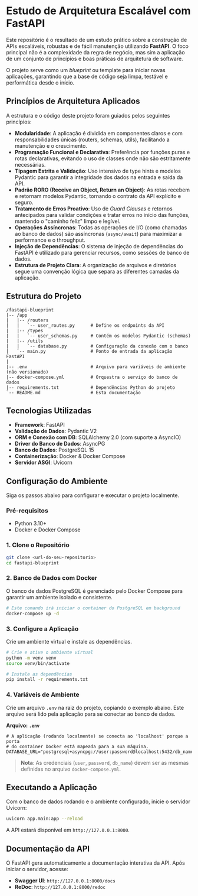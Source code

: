 # Estudo de Arquitetura Escalável com FastAPI

Este repositório é o resultado de um estudo prático sobre a construção de APIs escaláveis, robustas e de fácil manutenção utilizando **FastAPI**. O foco principal não é a complexidade da regra de negócio, mas sim a aplicação de um conjunto de princípios e boas práticas de arquitetura de software.

O projeto serve como um *blueprint* ou template para iniciar novas aplicações, garantindo que a base de código seja limpa, testável e performática desde o início.

## Princípios de Arquitetura Aplicados

A estrutura e o código deste projeto foram guiados pelos seguintes princípios:

-   **Modularidade**: A aplicação é dividida em componentes claros e com responsabilidades únicas (routers, schemas, utils), facilitando a manutenção e o crescimento.
-   **Programação Funcional e Declarativa**: Preferência por funções puras e rotas declarativas, evitando o uso de classes onde não são estritamente necessárias.
-   **Tipagem Estrita e Validação**: Uso intensivo de type hints e modelos Pydantic para garantir a integridade dos dados na entrada e saída da API.
-   **Padrão RORO (Receive an Object, Return an Object)**: As rotas recebem e retornam modelos Pydantic, tornando o contrato da API explícito e seguro.
-   **Tratamento de Erros Proativo**: Uso de *Guard Clauses* e retornos antecipados para validar condições e tratar erros no início das funções, mantendo o "caminho feliz" limpo e legível.
-   **Operações Assíncronas**: Todas as operações de I/O (como chamadas ao banco de dados) são assíncronas (`async/await`) para maximizar a performance e o throughput.
-   **Injeção de Dependências**: O sistema de injeção de dependências do FastAPI é utilizado para gerenciar recursos, como sessões de banco de dados.
-   **Estrutura de Projeto Clara**: A organização de arquivos e diretórios segue uma convenção lógica que separa as diferentes camadas da aplicação.

## Estrutura do Projeto

```
/fastapi-blueprint
|-- /app
|   |-- /routers
|   |   `-- user_routes.py      # Define os endpoints da API
|   |-- /types
|   |   `-- user_schemas.py     # Contém os modelos Pydantic (schemas)
|   |-- /utils
|   |   `-- database.py         # Configuração da conexão com o banco
|   `-- main.py                 # Ponto de entrada da aplicação FastAPI
|
|-- .env                        # Arquivo para variáveis de ambiente (não versionado)
|-- docker-compose.yml          # Orquestra o serviço do banco de dados
|-- requirements.txt            # Dependências Python do projeto
`-- README.md                   # Esta documentação
```

## Tecnologias Utilizadas

-   **Framework**: FastAPI
-   **Validação de Dados**: Pydantic V2
-   **ORM e Conexão com DB**: SQLAlchemy 2.0 (com suporte a AsyncIO)
-   **Driver do Banco de Dados**: AsyncPG
-   **Banco de Dados**: PostgreSQL 15
-   **Containerização**: Docker & Docker Compose
-   **Servidor ASGI**: Uvicorn

## Configuração do Ambiente

Siga os passos abaixo para configurar e executar o projeto localmente.

### Pré-requisitos

-   Python 3.10+
-   Docker e Docker Compose

### 1. Clone o Repositório

```bash
git clone <url-do-seu-repositorio>
cd fastapi-blueprint
```

### 2. Banco de Dados com Docker

O banco de dados PostgreSQL é gerenciado pelo Docker Compose para garantir um ambiente isolado e consistente.

```bash
# Este comando irá iniciar o container do PostgreSQL em background
docker-compose up -d
```

### 3. Configure a Aplicação

Crie um ambiente virtual e instale as dependências.

```bash
# Crie e ative o ambiente virtual
python -m venv venv
source venv/bin/activate

# Instale as dependências
pip install -r requirements.txt
```

### 4. Variáveis de Ambiente

Crie um arquivo `.env` na raiz do projeto, copiando o exemplo abaixo. Este arquivo será lido pela aplicação para se conectar ao banco de dados.

**Arquivo: `.env`**
```env
# A aplicação (rodando localmente) se conecta ao 'localhost' porque a porta
# do container Docker está mapeada para a sua máquina.
DATABASE_URL="postgresql+asyncpg://user:password@localhost:5432/db_name"
```
> **Nota**: As credenciais (`user`, `password`, `db_name`) devem ser as mesmas definidas no arquivo `docker-compose.yml`.

## Executando a Aplicação

Com o banco de dados rodando e o ambiente configurado, inicie o servidor Uvicorn:

```bash
uvicorn app.main:app --reload
```

A API estará disponível em `http://127.0.0.1:8000`.

## Documentação da API

O FastAPI gera automaticamente a documentação interativa da API. Após iniciar o servidor, acesse:

-   **Swagger UI**: `http://127.0.0.1:8000/docs`
-   **ReDoc**: `http://127.0.0.1:8000/redoc`